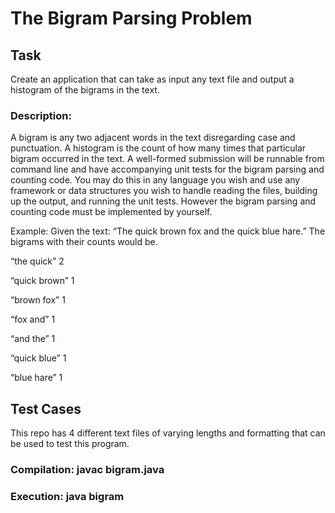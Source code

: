 # The Bigram Parsing Problem
## Task

Create an application that can take as input any text file and output a histogram of the bigrams
in the text.

### Description:
A bigram is any two adjacent words in the text disregarding case and punctuation. A histogram
is the count of how many times that particular bigram occurred in the text.
A well-formed submission will be runnable from command line and have accompanying unit
tests for the bigram parsing and counting code. You may do this in any language you wish and
use any framework or data structures you wish to handle reading the files, building up the
output, and running the unit tests. However the bigram parsing and counting code must be
implemented by yourself.

Example:
Given the text: “The quick brown fox and the quick blue hare.” The bigrams with their counts
would be.

“the quick” 2

“quick brown” 1

“brown fox” 1

“fox and” 1

“and the” 1

“quick blue” 1

“blue hare” 1

## Test Cases
This repo has 4 different text files of varying lengths and formatting that can be used to test this program.

### Compilation: javac bigram.java
### Execution: java bigram
